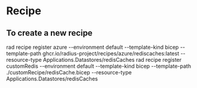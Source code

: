 # Recipe


## To create a new recipe 
rad recipe register azure --environment default --template-kind bicep --template-path ghcr.io/radius-project/recipes/azure/rediscaches:latest --resource-type Applications.Datastores/redisCaches
rad recipe register customRedis --environment default --template-kind bicep --template-path ./customRecipe/redisCache.bicep  --resource-type Applications.Datastores/redisCaches

